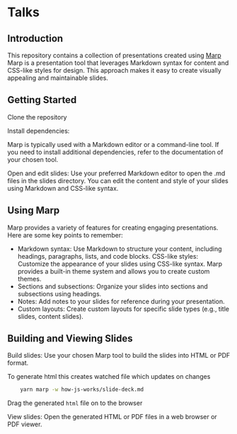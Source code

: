 # Talks

## Introduction
This repository contains a collection of presentations created using [Marp](https://marp.app/) Marp is a presentation tool that leverages Markdown syntax for content and CSS-like styles for design. This approach makes it easy to create visually appealing and maintainable slides.

## Getting Started

Clone the repository

Install dependencies: 

Marp is typically used with a Markdown editor or a command-line tool. If you need to install additional dependencies, refer to the documentation of your chosen tool.

Open and edit slides: Use your preferred Markdown editor to open the .md files in the slides directory. You can edit the content and style of your slides using Markdown and CSS-like syntax.

## Using Marp
Marp provides a variety of features for creating engaging presentations. Here are some key points to remember:

- Markdown syntax: Use Markdown to structure your content, including headings, paragraphs, lists, and code blocks.
CSS-like styles: Customize the appearance of your slides using CSS-like syntax. Marp provides a built-in theme system and allows you to create custom themes.
- Sections and subsections: Organize your slides into sections and subsections using headings.
- Notes: Add notes to your slides for reference during your presentation.
- Custom layouts: Create custom layouts for specific slide types (e.g., title slides, content slides).

## Building and Viewing Slides
Build slides: Use your chosen Marp tool to build the slides into HTML or PDF format.

To generate html this creates watched file which updates on changes
```sh
    yarn marp -w how-js-works/slide-deck.md
```
Drag the generated `html` file on to the browser

View slides: Open the generated HTML or PDF files in a web browser or PDF viewer.